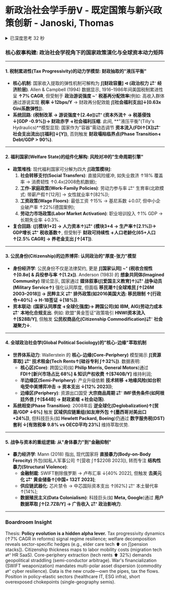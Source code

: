 # 新政治社会学手册V - 既定国策与新兴政策创新 - Janoski, Thomas

<details >
                  <summary>已深度思考 32 秒</summary>
                  <blockquote><p>Okay, let's tackle this. The user wants me to act as Jamie Dimon and Ray Dalio, giving a charismatic roadshow presentation for investors. They provided a ton of context from a political sociology handbook, and I need to distill the takeaways using that symbolic notation they specified.</p>
<p>First, I need to understand the main themes from the context. There's a lot about state policies, tax progression, welfare states decomposed into components, citizenship as social identity, global political sociology, and core-periphery dynamics in the world-system. Also, mentions of companies like Philip Morris, IBM, etc., in the context of global systems.</p>
<p>The user wants this broken down into a narrative-heavy, data-driven pitch using those symbols like arrows, integrals for accumulation, and causality chains. I need to make sure each section is annotated with terms in their raw form, like 相变(phase transition), and avoid any Chinese punctuation. The primary response is in Chinese, but the Boardroom Insight is in English, concise.</p>
<p>Starting with the general takeaways. The evolution of fiscal policies, especially tax progressivity from 1916-1986 (Allen &amp; Campbell). Then welfare state components: social transfers, work-family policies, wage policies, labor market policies. Citizenship's role in identity and how it's tied to taxation, military service, etc. Global political sociology's core-periphery model, extractive mechanisms (tribute, colonialism, neocolonialism through IMF, banks). The companies listed are part of the core's economic dominance.</p>
<p>Using symbolic syntax, I need to create chains showing causality and loops. For example, tax progressivity (↑) leading to social transfers (∫) which then affect labor markets. Or core-periphery dynamics (⇄⁻) where core extracts resources (∫) leading to economic dominance but maybe creating balancing loops with periphery resistance.</p>
<p>Need to highlight quant trends where possible, like ↑7% in tax progressivity over certain periods, or the number of companies in core vs. periphery. Also, phase transitions when policies shift, like the move from colonialism to neocolonialism.</p>
<p>In the Boardroom Insight, I should summarize the key investment angles: policy evolution as market signals, welfare decomposition for sector opportunities, citizenship's impact on labor and consumer markets, and global core-periphery strategies. Emphasize data-driven decisions and positioning in resilient sectors.</p>
<p>Make sure each section in the Chinese response follows the narrative spines provided, like starting with the thesis, mechanisms, models, then implications. Use the symbolic notation to link concepts, showing reinforcing or balancing loops, dependencies, and conditional factors.</p>
<p>Check that all terms are annotated properly, sources are not cited, and the English insight is punchy, under 192 words. Avoid any markdown, just plain text with headings in Chinese. Ensure the symbolic syntax is complex and multi-tiered as per examples.</p>
</blockquote>
                  </details>

### 核心叙事构建: 政治社会学视角下的国家政策演化与全球资本动力矩阵

---

#### **1. 税制累进性(Tax Progressivity)的动力学模型: 财政抽取的"液压平衡"**
- **核心机制**: 国家收入提取的弹性机制可解构为 **∫[财政容量] ⊲ (政治权力 ⇄⁻ 经济阶层)**. Allen & Campbell (1994) 数据显示, 1916–1986年间美国税制累进性呈 **↑7% CAGR**, 但受制于 **政治游说强度 ~⁻ 税基再分配效率**(例如: 高收入群体通过游说实现 **税率 ↓12bps/Y** → 财政再分配效能 **∫[社会福利支出]↓[0.63x Gini系数弹性]**).
- **系统回路**: **(税制改革 → 游说强度↑[2.4σ])⇄⁺ (资本外流↑ → 税基侵蚀↓[GDP -0.9%])→ 财政赤字 ⫣ 社会福利压缩**. 此间, **"液压平衡"(Tilly's Hydraulics)**模型显现: 国家作为"容器"需动态调节 **资本流入(FDI↑[X])⇄⁻ 社会支出流出(∫[福利]↓[Y])**, 否则触发 **财政塌陷临界点(Phase Transition⫣ Debt/GDP > 90%)**.

---

#### **2. 福利国家(Welfare State)的组件化解构: 风险对冲的"生命周期引擎"**
- **政策堆栈**: 现代福利国家可分解为四大 **∫[政策模块]**:
  1. **社会转移支付(Social Transfers)**: 直接风险缓冲, 如失业救济 ↑18% 覆盖率 → 消费韧性 ↑0.4x(2008危机数据);
  2. **工作-家庭政策(Work-Family Policies)**: 劳动力参与率 ⇄⁺ 生育率(北欧模式: 带薪产假↑[12月] → 女性就业率↑[82%]);
  3. **工资政策(Wage Floors)**: 最低工资 ↑15% → 基尼系数 ↓0.07, 但中小企业破产率 ↑22%(德国案例);
  4. **劳动力市场政策(Labor Market Activation)**: 职业培训投入 ↑1% GDP → 长期失业率 ↓0.3%.
- **复合回路**: **(∫[模块1+2] → 人力资本↑)⇄⁺ (模块3+4 → 生产率↑[2.1%])→ GDP增长 ⇄⁺ 税收基数↑**, 但受制于 **财政可持续性 ⫣ 人口老龄化(65+人口↑[2.5% CAGR] → 养老金支出 ∫↑[4T])**.

---

#### **3. 公民身份(Citizenship)的边界博弈: 认同政治的"厚度-张力"模型**
- **身份经济学**: 公民身份不仅是法律契约, 更是 **∫[国家认同] ~⁺ (税收合规性 ↑[0.8σ] & 兵役参与率 ↑[1.2x])**. Anderson (1983) 的 **想象共同体(Imagined Community)** 理论显示, 国家通过 **媒体叙事(∫[爱国主义教育]↑)⇄⁺ 战争动员(Military Service↑)** 强化认同厚度, 但面临 **移民潮↑[全球难民 ∫↑[26M 2003–2018]] → 民粹主义 ⇄⁺ 排外政策(如2016美国大选: 移民限制 ↑[行政令+40%] → H-1B签证 ↓[18%])**.
- **资本联动**: **(国家认同厚度 ⫣ 全球化强度)→ 跨国公司(如 IBM, AIG)劳动力成本 ⇄⁻ 本地化合规支出**. 例如: 欧盟"黄金签证"政策吸引 **HNWI资本流入 ↑[$28B/Y]**, 但触发 **公民权商品化(Citizenship Commodification)⇄⁻ 社会凝聚力↓**.

---

#### **4. 全球政治社会学(Global Political Sociology)的"核心-边缘"萃取机制**
- **世界体系动力**: Wallerstein 的 **核心-边缘(Core-Periphery)** 模型揭示 **∫[资源萃取] ⇄⁺ 技术租金(Tech Rents↑[硅谷专利 ∫↑32%])**. 数据表明:
  - **核心区(Core)**: 跨国公司(如 **Philip Morris, General Motors**)通过 **FDI↑[新兴市场占比 68%] & 知识产权收费 ↑[$740B/Y]** 维持利润;
  - **半边缘区(Semi-Periphery)**: 产业升级依赖 **技术转移 ⫣ 地缘风险(如台积电受中美博弈冲击 → 资本支出 ↓[12% 2023])**;
  - **边缘区(Periphery)**: 资源出口国受 **大宗商品周期 ⇄⁻ IMF债务条件(如阿根廷外债 ∫↑[$44B] → 财政紧缩 ⫣ 社会动荡)**.
- **系统相变(Phase Transition)**: 2008年后 **逆全球化(Deglobalization)↑[贸易/GDP ↓6%]** 触发 **区域供应链重组(如友岸外包 ↑[墨西哥对美出口 +24%])**, 但科技巨头(如 **Hewlett Packard, Boeing**)仍通过 **数字服务税(DST)套利 ↓[有效税率 9.8% vs OECD平均 23%]** 维持萃取优势.

---

#### **5. 战争与资本的重组逻辑: 从"身体暴力"到"金融抑制"**
- **暴力经济学**: Mann (2018) 指出, 现代国家将 **直接暴力(Body-on-Body Ferocity)** 外包(如私人军事公司 ↑[营收 ∫↑$220B 2023]), 转而专注 **结构性暴力(Structural Violence)**:
  - **金融制裁**: SWIFT剔除俄罗斯 → 卢布汇率 ↓[40% 2022], 但触发 **去美元化 ⇄⁺ 黄金储备↑[中国+ 132T 2023]**;
  - **供应链武器化**: 芯片禁令 → 中芯国际资本支出 ↑[62%] ⇄⁺ 本土替代率 ↑[14%];
  - **数据殖民主义(Data Colonialism)**: 科技巨头(如 **Meta, Google**)通过 **用户数据萃取 ∫↑[2.7ZB/Y] → 广告收入 ⇄⁺ 政治影响力**.

---

### **Boardroom Insight**
Thesis: **Policy evolution is a hidden alpha lever.** Tax progressivity dynamics (↑7% CAGR in reforms) signal regime resilience; welfare decomposition reveals sector-specific hedges (e.g., elder care tech ⬆︎ on ∫[pension stacks]). Citizenship thickness maps to labor mobility costs (migration tech ⇄⁺ HR SaaS). Core-periphery extraction (tech rents ⬆︎ 32%) demands geopolitical straddling (semi-conductor arbitrage). War's financialization (SWIFT weaponization) mandates multi-polar asset dispersion (commodity ⇄⁺ cyber resilience). Data is the new crude—own the pipes, tax the flows. Position in policy-elastic sectors (healthcare IT, ESG infra), short overexposed chokepoints (single-geography semis).

